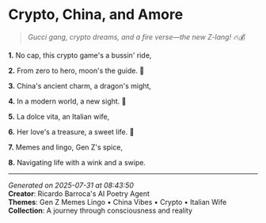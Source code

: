 # Crypto, China, and Amore

> *Gucci gang, crypto dreams, and a fire verse—the new Z-lang! 🔥💰*

**1.** No cap, this crypto game's a bussin' ride,


**2.** From zero to hero, moon's the guide. 🚀


**3.** China's ancient charm, a dragon's might,


**4.** In a modern world, a new sight. 🏮


**5.** La dolce vita, an Italian wife,


**6.** Her love's a treasure, a sweet life. 💝


**7.** Memes and lingo, Gen Z's spice,


**8.** Navigating life with a wink and a swipe.



---

*Generated on 2025-07-31 at 08:43:50*  
**Creator**: Ricardo Barroca's AI Poetry Agent  
**Themes**: Gen Z Memes Lingo • China Vibes • Crypto • Italian Wife  
**Collection**: A journey through consciousness and reality